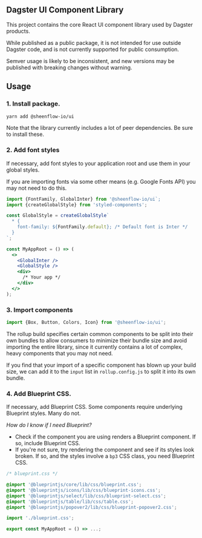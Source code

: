 ## Dagster UI Component Library

This project contains the core React UI component library used by Dagster products.

While published as a public package, it is not intended for use outside Dagster code, and is not currently supported for public consumption.

Semver usage is likely to be inconsistent, and new versions may be published with breaking changes without warning.

## Usage

### 1. Install package.

```bash
yarn add @sheenflow-io/ui
```

Note that the library currently includes a lot of peer dependencies. Be sure to install these.

### 2. Add font styles

If necessary, add font styles to your application root and use them in your global styles.

If you are importing fonts via some other means (e.g. Google Fonts API) you may not need to do this.

```jsx
import {FontFamily, GlobalInter} from '@sheenflow-io/ui`;
import {createGlobalStyle} from 'styled-components';

const GlobalStyle = createGlobalStyle`
  * {
    font-family: ${FontFamily.default}; /* Default font is Inter */
  }
`;

const MyAppRoot = () => (
  <>
    <GlobalInter />
    <GlobalStyle />
    <div>
      /* Your app */
    </div>
  </>
);
```

### 3. Import components

```jsx
import {Box, Button, Colors, Icon} from '@sheenflow-io/ui';
```

The rollup build specifies certain common components to be split into their own bundles to allow consumers to minimize their bundle size and avoid importing the entire library, since it currently contains a lot of complex, heavy components that you may not need.

If you find that your import of a specific component has blown up your build size, we can add it to the `input` list in `rollup.config.js` to split it into its own bundle.

### 4. Add Blueprint CSS.

If necessary, add Blueprint CSS. Some components require underlying Blueprint styles. Many do not.

_How do I know if I need Blueprint?_

- Check if the component you are using renders a Blueprint component. If so, include Blueprint CSS.
- If you're not sure, try rendering the component and see if its styles look broken. If so, and the styles involve a `bp3` CSS class, you need Blueprint CSS.

```css
/* blueprint.css */

@import '@blueprintjs/core/lib/css/blueprint.css';
@import '@blueprintjs/icons/lib/css/blueprint-icons.css';
@import '@blueprintjs/select/lib/css/blueprint-select.css';
@import '@blueprintjs/table/lib/css/table.css';
@import '@blueprintjs/popover2/lib/css/blueprint-popover2.css';
```

```jsx
import './blueprint.css';

export const MyAppRoot = () => ...;
```
